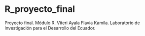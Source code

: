 # R_proyecto_final
Proyecto final. Módulo R. Viteri Ayala Flavia Kamila. Laboratorio de Investigación para el Desarrollo del Ecuador.

